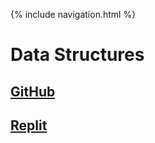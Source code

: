 {% include navigation.html %}

# Data Structures 

## [GitHub](https://github.com/PunarvasuS/DataStructures/)
## [Replit](https://https://replit.com/@DerrickHuang2)


